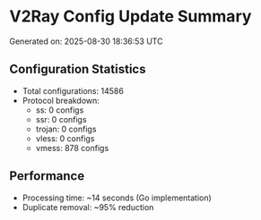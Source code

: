 # V2Ray Config Update Summary
Generated on: 2025-08-30 18:36:53 UTC

## Configuration Statistics
- Total configurations: 14586
- Protocol breakdown:
  - ss: 0 configs
  - ssr: 0 configs
  - trojan: 0 configs
  - vless: 0 configs
  - vmess: 878 configs

## Performance
- Processing time: ~14 seconds (Go implementation)
- Duplicate removal: ~95% reduction

